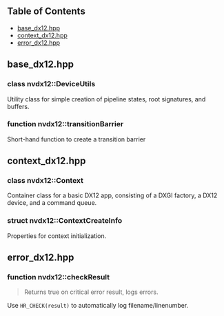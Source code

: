## Table of Contents
- [base_dx12.hpp](#base_dx12hpp)
- [context_dx12.hpp](#context_dx12hpp)
- [error_dx12.hpp](#error_dx12hpp)

## base_dx12.hpp
### class nvdx12::DeviceUtils
Utility class for simple creation of pipeline states, root signatures,
and buffers.
### function nvdx12::transitionBarrier
Short-hand function to create a transition barrier

## context_dx12.hpp
### class nvdx12::Context
Container class for a basic DX12 app, consisting of a DXGI factory, a DX12
device, and a command queue.
### struct nvdx12::ContextCreateInfo
Properties for context initialization.

## error_dx12.hpp
### function nvdx12::checkResult
> Returns true on critical error result, logs errors.

Use `HR_CHECK(result)` to automatically log filename/linenumber.
